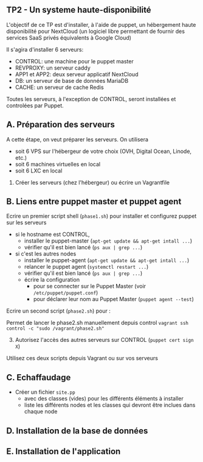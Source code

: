 ## TP2 - Un systeme haute-disponibilité

L'objectif de ce TP est d'installer, à l'aide de puppet, un hébergement haute
disponibilité pour NextCloud (un logiciel libre permettant de fournir des
services SaaS privés équivalents à Google Cloud)

Il s'agira d'installer 6 serveurs:

- CONTROL: une machine pour le puppet master
- REVPROXY: un serveur caddy
- APP1 et APP2: deux serveur applicatif NextCloud
- DB: un serveur de base de données MariaDB
- CACHE: un serveur de cache Redis

Toutes les serveurs, à l'exception de CONTROL, seront installées et controlées
par Puppet.

## A. Préparation des serveurs

A cette étape, on veut préparer les serveurs. On utilisera

- soit 6 VPS sur l'hébergeur de votre choix (OVH, Digital Ocean, Linode, etc.)
- soit 6 machines virtuelles en local
- soit 6 LXC en local

1. Créer les serveurs (chez l'hébergeur) ou écrire un Vagrantfile

## B. Liens entre puppet master et puppet agent

Ecrire un premier script shell (`phase1.sh`) pour installer et configurez puppet sur les serveurs

- si le hostname est CONTROL,
  - installer le puppet-master (`apt-get update && apt-get intall ...`)
  - vérifier qu'il est bien lancé (`ps aux | grep ...`)
- si c'est les autres nodes
  - installer le puppet-agent (`apt-get update && apt-get intall ...`)
  - relancer le puppet agent (`systemctl restart ...`)
  - vérifier qu'il est bien lancé (`ps aux | grep ...`)
  - écrire la configuration
    - pour se connecter sur le Puppet Master (voir `/etc/puppet/puppet.conf`)
    - pour déclarer leur nom au Puppet Master (`puppet agent --test`)

Ecrire un second script (`phase2.sh`) pour :

Permet de lancer le phase2.sh manuellement depuis control
`vagrant ssh control -c "sudo /vagrant/phase2.sh" `

3. Autorisez l'accès des autres serveurs sur CONTROL (`puppet cert sign X`)

Utilisez ces deux scripts depuis Vagrant ou sur vos serveurs

## C. Echaffaudage

- Créer un fichier `site.pp`
  - avec des classes (vides) pour les différents éléments à installer
  - liste les différents nodes et les classes qui devront être inclues dans chaque node

## D. Installation de la base de données

## E. Installation de l'application
